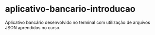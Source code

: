 # aplicativo-bancario-introducao
 Aplicativo bancário desenvolvido no terminal com utilização de arquivos JSON aprendidos no curso. 
